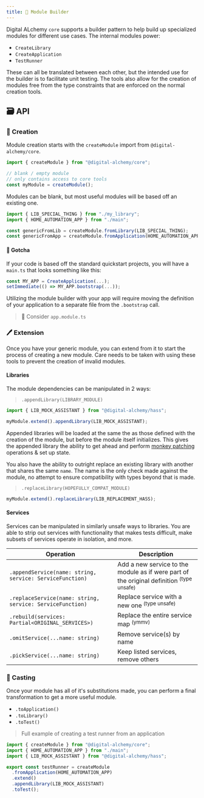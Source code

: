 ```yaml
---
title: 💱 Module Builder
---
```


Digital ALchemy `core` supports a builder pattern to help build up specialized modules for different use cases. The internal modules power:

- `CreateLibrary`
- `CreateApplication`
- `TestRunner`

These can all be translated between each other, but the intended use for the builder is to facilitate unit testing.
The tools also allow for the creation of modules free from the type constraints that are enforced on the normal creation tools.

## 🗃️ API

### 📐 Creation

Module creation starts with the `createModule` import from `@digital-alchemy/core`.

```typescript
import { createModule } from "@digital-alchemy/core";

// blank / empty module
// only contains access to core tools
const myModule = createModule();
```



Modules can be blank, but most useful modules will be based off an existing one.

```typescript
import { LIB_SPECIAL_THING } from "./my_library";
import { HOME_AUTOMATION_APP } from "./main";

const genericFromLib = createModule.fromLibrary(LIB_SPECIAL_THING);
const genericFromApp = createModule.fromApplication(HOME_AUTOMATION_APP);
```

#### 💢 Gotcha

If your code is based off the standard quickstart projects, you will have a `main.ts` that looks something like this:

```typescript
const MY_APP = CreateApplication(...);
setImmediate(() => MY_APP.bootstrap(...));
```

Utilizing the module builder with your app will require moving the definition of your application to a separate file from the `.bootstrap` call.

> 🤔 Consider `app.module.ts`

### 🖊️ Extension

Once you have your generic module, you can extend from it to start the process of creating a new module.
Care needs to be taken with using these tools to prevent the creation of invalid modules.

#### Libraries

The module dependencies can be manipulated in 2 ways:

> `.appendLibrary(LIBRARY_MODULE)`

```typescript
import { LIB_MOCK_ASSISTANT } from "@digital-alchemy/hass";

myModule.extend().appendLibrary(LIB_MOCK_ASSISTANT);
```

Appended libraries will be loaded at the same the as those defined with the creation of the module, but before the module itself initializes.
This gives the appended library the ability to get ahead and perform [monkey patching](https://en.wikipedia.org/wiki/Monkey_patch) operations & set up state.

You also have the ability to outright replace an existing library with another that shares the same `name`.
The name is the only check made against the module, no attempt to ensure compatibility with types beyond that is made.

> `.replaceLibrary(HOPEFULLY_COMPAT_MODULE)`

```typescript
myModule.extend().replaceLibrary(LIB_REPLACEMENT_HASS);
```

#### Services

Services can be manipulated in similarly unsafe ways to libraries.
You are able to strip out services with functionality that makes tests difficult, make subsets of services operate in isolation, and more.

| Operation | Description |
| --- | --- |
| `.appendService(name: string, service: ServiceFunction)` | Add a new service to the module as if were part of the original definition <sup>(type unsafe)</sup> |
| `.replaceService(name: string, service: ServiceFunction)` | Replace service with a new one <sup>(type unsafe)</sup> |
| `.rebuild(services: Partial<ORIGINAL_SERVICES>)` | Replace the entire service map <sup>(ymmv)</sup> |
| `.omitService(...name: string)` | Remove service(s) by name |
| `.pickService(...name: string)` | Keep listed services, remove others |

### 📒 Casting

Once your module has all of it's substitutions made, you can perform a final transformation to get a more useful module.

- `.toApplication()`
- `.toLibrary()`
- `.toTest()`


> Full example of creating a test runner from an application

```typescript
import { createModule } from "@digital-alchemy/core";
import { HOME_AUTOMATION_APP } from "./main";
import { LIB_MOCK_ASSISTANT } from "@digital-alchemy/hass";

export const testRunner = createModule
  .fromApplication(HOME_AUTOMATION_APP)
  .extend()
  .appendLibrary(LIB_MOCK_ASSISTANT)
  .toTest();
```
